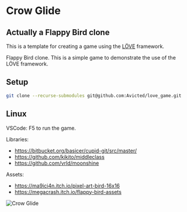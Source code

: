 # Crow Glide
## Actually a Flappy Bird clone

This is a template for creating a game using the [LÖVE](https://love2d.org/) framework.

Flappy Bird clone.  This is a simple game to demonstrate the use of the LÖVE framework.

## Setup
```bash
git clone --recurse-submodules git@github.com:Avicted/love_game.git
```

## Linux
VSCode: F5 to run the game.

Libraries:
- https://bitbucket.org/basicer/cupid-git/src/master/
- https://github.com/kikito/middleclass
- https://github.com/vrld/moonshine


Assets:
- https://ma9ici4n.itch.io/pixel-art-bird-16x16
- https://megacrash.itch.io/flappy-bird-assets


![Crow Glide](resources/crow_glide.gif)
